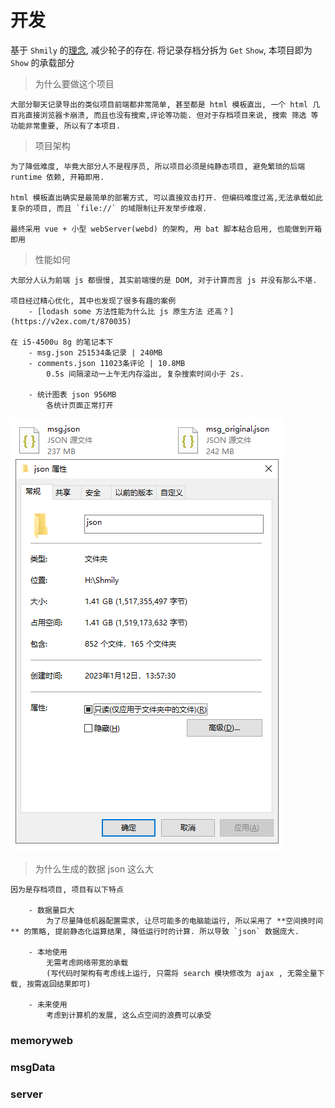 # 开发

基于 `Shmily` 的[理念](https://lqzh.me/Shmily/guide/concept.html), 减少轮子的存在. 将记录存档分拆为 `Get` `Show`, 本项目即为 `Show` 的承载部分

> 为什么要做这个项目

    大部分聊天记录导出的类似项目前端都非常简单, 甚至都是 html 模板直出, 一个 html 几百兆直接浏览器卡崩溃, 而且也没有搜索,评论等功能. 但对于存档项目来说, 搜索 筛选 等功能非常重要, 所以有了本项目.

> 项目架构

    为了降低难度, 毕竟大部分人不是程序员, 所以项目必须是纯静态项目, 避免繁琐的后端 runtime 依赖, 开箱即用.

    html 模板直出确实是最简单的部署方式, 可以直接双击打开. 但编码难度过高,无法承载如此复杂的项目, 而且 `file://` 的域限制让开发举步维艰.

    最终采用 vue + 小型 webServer(webd) 的架构, 用 bat 脚本粘合启用, 也能做到开箱即用

> 性能如何

    大部分人认为前端 js 都很慢, 其实前端慢的是 DOM, 对于计算而言 js 并没有那么不堪.

    项目经过精心优化, 其中也发现了很多有趣的案例
        - [lodash some 方法性能为什么比 js 原生方法 还高？](https://v2ex.com/t/870035)

    在 i5-4500u 8g 的笔记本下
        - msg.json 251534条记录 | 240MB
        - comments.json 11023条评论 | 10.8MB
            0.5s 间隔滚动一上午无内存溢出, 复杂搜索时间小于 2s.

        - 统计图表 json 956MB
            各统计页面正常打开

![dev](./assets/dev-1.png)

> 为什么生成的数据 json 这么大

    因为是存档项目, 项目有以下特点

        - 数据量巨大
            为了尽量降低机器配置需求, 让尽可能多的电脑能运行, 所以采用了 **空间换时间** 的策略, 提前静态化运算结果, 降低运行时的计算. 所以导致 `json` 数据庞大.

        - 本地使用
            无需考虑网络带宽的承载
            (写代码时架构有考虑线上运行, 只需将 search 模块修改为 ajax , 无需全量下载, 按需返回结果即可)

        - 未来使用
            考虑到计算机的发展, 这么点空间的浪费可以承受

### memoryweb

### msgData

### server
